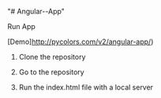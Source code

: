 "# Angular--App"

Run App 

[Demo]http://pycolors.com/v2/angular-app/)

1. Clone the repository

2. Go to the repository

3. Run the index.html file with a local server
